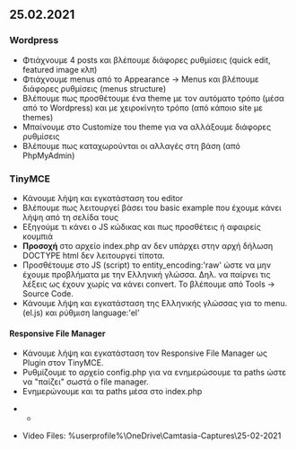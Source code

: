 ## 25.02.2021
### Wordpress
* Φτιάχνουμε 4 posts και βλέπουμε διάφορες ρυθμίσεις (quick edit, featured image κλπ)
* Φτιάχνουμε menus από το Appearance -> Menus και βλέπουμε διάφορες ρυθμίσεις (menus structure)
* Βλέπουμε πως προσθέτουμε ένα theme με τον αυτόματο τρόπο (μέσα από το Wordpress) και με χειροκίνητο τρόπο (από κάποιο site με themes)
* Μπαίνουμε στο Customize του theme για να αλλάξουμε διάφορες ρυθμίσεις
* Βλέπουμε πως καταχωρούνται οι αλλαγές στη βάση (από PhpMyAdmin)

### TinyMCE
* Κάνουμε λήψη και εγκατάσταση του editor
* Βλέπουμε πως λειτουργεί βάσει του basic example που έχουμε κάνει λήψη από τη σελίδα τους
* Εξηγούμε τι κάνει ο JS κώδικας και πως προσθέτεις ή αφαιρείς κουμπιά
* **Προσοχή** στο αρχείο index.php αν δεν υπάρχει στην αρχή δήλωση DOCTYPE html δεν λειτουργεί τίποτα.
* Προσθέτουμε στο JS (script) το entity_encoding:'raw' ώστε να μην έχουμε προβλήματα με την Ελληνική γλώσσα. Δηλ. να παίρνει τις λέξεις ως έχουν χωρίς να κάνει convert. Το βλέπουμε από Tools -> Source Code.
* Κάνουμε λήψη και εγκατάσταση της Ελληνικής γλώσσας για το menu. (el.js) και ρύθμιση language:'el'
#### Responsive File Manager
* Κάνουμε λήψη και εγκατάσταση τον Responsive File Manager ως Plugin στον TinyMCE.
* Ρυθμίζουμε το αρχείο config.php για να ενημερώσουμε τα paths ώστε να "παίζει" σωστά ο file manager.
* Ενημερώνουμε και τα paths μέσα στο index.php

- - 
* Video Files: %userprofile%\OneDrive\Camtasia-Captures\25-02-2021